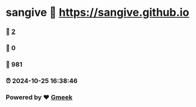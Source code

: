 # sangive :link: https://sangive.github.io 
### :page_facing_up: [2](https://sangive.github.io/tag.html) 
### :speech_balloon: 0 
### :hibiscus: 981 
### :alarm_clock: 2024-10-25 16:38:46 
### Powered by :heart: [Gmeek](https://github.com/Meekdai/Gmeek)
